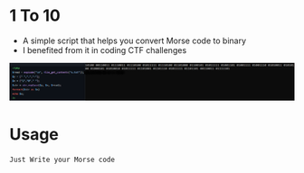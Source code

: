 # 1 To 10

- A simple script that helps you convert Morse code to binary
- I benefited from it in coding CTF challenges

![clarification](https://raw.githubusercontent.com/Al-khalid/crypto/master/d.png)

# Usage
`Just Write your Morse code`
